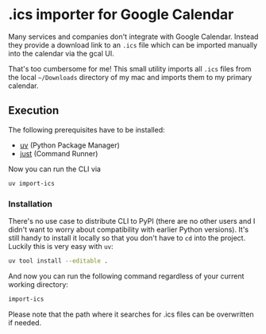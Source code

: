 # .ics importer for Google Calendar

Many services and companies don't integrate with Google Calendar.
Instead they provide a download link to an `.ics` file which can be imported manually into the calendar via the gcal UI.

That's too cumbersome for me! This small utility imports all `.ics` files from the local `~/Downloads` directory of my mac and imports them to my primary calendar.

## Execution

The following prerequisites have to be installed:

- [uv](https://docs.astral.sh/uv/getting-started/installation/) (Python Package Manager)
- [just](https://github.com/casey/just) (Command Runner)

Now you can run the CLI via

```sh
uv import-ics
```

### Installation

There's no use case to distribute CLI to PyPI (there are no other users and I didn't want to worry about compatibility with earlier Python versions).
It's still handy to install it locally so that you don't have to `cd` into the project.
Luckily this is very easy with `uv`:

```sh
uv tool install --editable .
```

And now you can run the following command regardless of your current working directory:

```sh
import-ics
```

Please note that the path where it searches for .ics files can be overwritten if needed.
